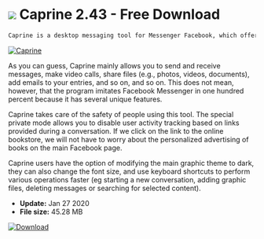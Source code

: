 # ![](https://cdn.softexe.net/static/icon/e/caprine-8211.png) Caprine 2.43 - Free Download

```sh
Caprine is a desktop messaging tool for Messenger Facebook, which offers exactly the same features as the official application for sharing to the site members founded by Mark Zuckerberg, but also includes a number of additional options.
```
[![Caprine](https://gallery.dpcdn.pl/imgc/Tools/82672/g_-_420x350_1.5_-_x0ddba254-3e0f-4eb6-9e3e-cb87899eadd3.jpg)](https://softexe.net/win/internet/messenger/caprine:hbpp.html)

As you can guess, Caprine mainly allows you to send and receive messages, make video calls, share files (e.g., photos, videos, documents), add emails to your entries, and so on, and so on. This does not mean, however, that the program imitates Facebook Messenger in one hundred percent because it has several unique features.
 
 Caprine takes care of the safety of people using this tool. The special private mode allows you to disable user activity tracking based on links provided during a conversation. If we click on the link to the online bookstore, we will not have to worry about the personalized advertising of books on the main Facebook page.
 
 Caprine users have the option of modifying the main graphic theme to dark, they can also change the font size, and use keyboard shortcuts to perform various operations faster (eg starting a new conversation, adding graphic files, deleting messages or searching for selected content).


- **Update:** Jan 27 2020
- **File size:** 45.28 MB

[![Download](https://cdn.softexe.net/static/img/download.png)](https://softexe.net/win/internet/messenger/caprine:hbpp.html)

